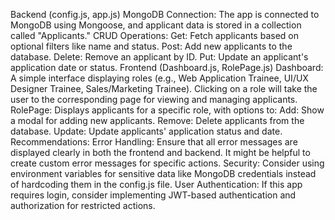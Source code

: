 Backend (config.js, app.js)
MongoDB Connection: The app is connected to MongoDB using Mongoose, and applicant data is stored in a collection called "Applicants."
CRUD Operations:
Get: Fetch applicants based on optional filters like name and status.
Post: Add new applicants to the database.
Delete: Remove an applicant by ID.
Put: Update an applicant's application date or status.
Frontend (Dashboard.js, RolePage.js)
Dashboard: A simple interface displaying roles (e.g., Web Application Trainee, UI/UX Designer Trainee, Sales/Marketing Trainee). Clicking on a role will take the user to the corresponding page for viewing and managing applicants.
RolePage: Displays applicants for a specific role, with options to:
Add: Show a modal for adding new applicants.
Remove: Delete applicants from the database.
Update: Update applicants' application status and date.
Recommendations:
Error Handling: Ensure that all error messages are displayed clearly in both the frontend and backend. It might be helpful to create custom error messages for specific actions.
Security: Consider using environment variables for sensitive data like MongoDB credentials instead of hardcoding them in the config.js file.
User Authentication: If this app requires login, consider implementing JWT-based authentication and authorization for restricted actions.

